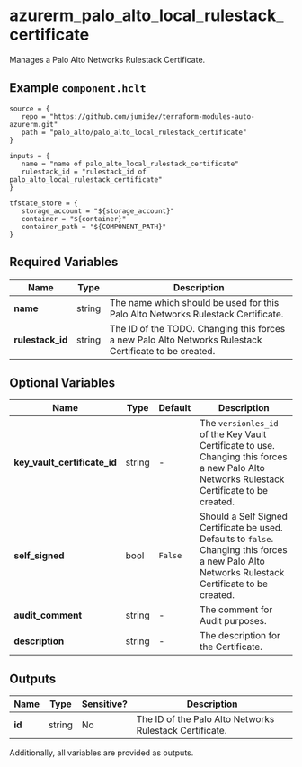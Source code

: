 # azurerm_palo_alto_local_rulestack_certificate

Manages a Palo Alto Networks Rulestack Certificate.

## Example `component.hclt`

```hcl
source = {
   repo = "https://github.com/jumidev/terraform-modules-auto-azurerm.git"   
   path = "palo_alto/palo_alto_local_rulestack_certificate"   
}

inputs = {
   name = "name of palo_alto_local_rulestack_certificate"   
   rulestack_id = "rulestack_id of palo_alto_local_rulestack_certificate"   
}

tfstate_store = {
   storage_account = "${storage_account}"   
   container = "${container}"   
   container_path = "${COMPONENT_PATH}"   
}

```

## Required Variables

| Name | Type |  Description |
| ---- | --------- |  ----------- |
| **name** | string |  The name which should be used for this Palo Alto Networks Rulestack Certificate. | 
| **rulestack_id** | string |  The ID of the TODO. Changing this forces a new Palo Alto Networks Rulestack Certificate to be created. | 

## Optional Variables

| Name | Type |  Default  |  Description |
| ---- | --------- |  ----------- | ----------- |
| **key_vault_certificate_id** | string |  -  |  The `versionles_id` of the Key Vault Certificate to use. Changing this forces a new Palo Alto Networks Rulestack Certificate to be created. | 
| **self_signed** | bool |  `False`  |  Should a Self Signed Certificate be used. Defaults to `false`. Changing this forces a new Palo Alto Networks Rulestack Certificate to be created. | 
| **audit_comment** | string |  -  |  The comment for Audit purposes. | 
| **description** | string |  -  |  The description for the Certificate. | 



## Outputs

| Name | Type | Sensitive? | Description |
| ---- | ---- | --------- | --------- |
| **id** | string | No  | The ID of the Palo Alto Networks Rulestack Certificate. | 

Additionally, all variables are provided as outputs.
